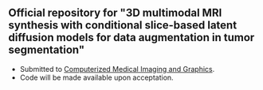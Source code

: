 ## Official repository for "3D multimodal MRI synthesis with conditional slice-based latent diffusion models for data augmentation in tumor segmentation"      
- Submitted to [Computerized Medical Imaging and Graphics](https://www.sciencedirect.com/journal/computerized-medical-imaging-and-graphics).
- Code will be made available upon acceptation.  
